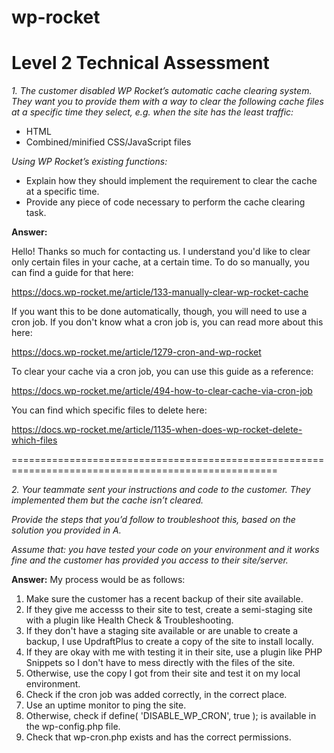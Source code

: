 # wp-rocket
**Level 2 Technical Assessment**
====================================================================================================
*1. The customer disabled WP Rocket’s automatic cache clearing system. They want you to provide them with a way to clear the following cache files at a specific time they select, e.g. when the site has the least traffic:*

- HTML
- Combined/minified CSS/JavaScript files

*Using WP Rocket’s existing functions:*

- Explain how they should implement the requirement to clear the cache at a specific time.
- Provide any piece of code necessary to perform the cache clearing task.

**Answer:**

Hello! Thanks so much for contacting us. I understand you'd like to clear only certain files in your cache, at a certain time. To do so manually, you can find a guide for that here:

https://docs.wp-rocket.me/article/133-manually-clear-wp-rocket-cache

If you want this to be done automatically, though, you will need to use a cron job. If you don't know what a cron job is, you can read more about this here:

https://docs.wp-rocket.me/article/1279-cron-and-wp-rocket

To clear your cache via a cron job, you can use this guide as a reference:

https://docs.wp-rocket.me/article/494-how-to-clear-cache-via-cron-job

You can find which specific files to delete here:

https://docs.wp-rocket.me/article/1135-when-does-wp-rocket-delete-which-files

====================================================================================================

*2. Your teammate sent your instructions and code to the customer.*
*They implemented them but the cache isn’t cleared.*

*Provide the steps that you’d follow to troubleshoot this, based on the solution you provided in A.*

*Assume that:*
*you have tested your code on your environment and it works fine and*
*the customer has provided you access to their site/server.*

**Answer:**
My process would be as follows:

1. Make sure the customer has a recent backup of their site available.
2. If they give me accesss to their site to test, create a semi-staging site with a plugin like Health Check & Troubleshooting.
3. If they don't have a staging site available or are unable to create a backup, I use UpdraftPlus to create a copy of the site to install locally.
4. If they are okay with me with testing it in their site, use a plugin like PHP Snippets so I don't have to mess directly with the files of the site.
5. Otherwise, use the copy I got from their site and test it on my local environment.
6. Check if the cron job was added correctly, in the correct place.
7. Use an uptime monitor to ping the site.
8. Otherwise, check if define( 'DISABLE_WP_CRON', true ); is available in the wp-config.php file.
9. Check that wp-cron.php exists and has the correct permissions.
